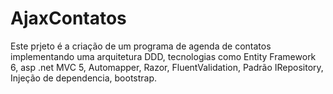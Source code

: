 # AjaxContatos

Este prjeto é a criação de um programa de agenda de contatos implementando uma arquitetura DDD, tecnologias como Entity Framework 6, asp .net MVC 5, Automapper,
Razor, FluentValidation, Padrão IRepository, Injeção de dependencia, bootstrap.
